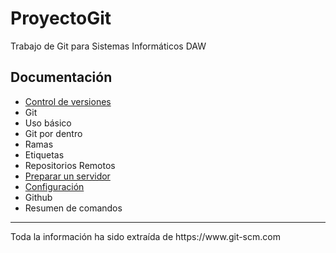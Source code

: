 # ProyectoGit
Trabajo de Git para Sistemas Informáticos DAW

<h2> Documentación</h2>

- <a href="Documentacion/Control_Versiones.md">Control de versiones</a>
- Git
- Uso básico
- Git por dentro
- Ramas
- Etiquetas
- Repositorios Remotos
- <a href="Documentacion/Servidor.md">Preparar un servidor</a>
- <a href="Documentacion/Configuracion.md">Configuración</a>
- Github
- Resumen de comandos

<hr>
Toda la información ha sido extraída de https://www.git-scm.com
